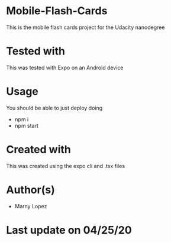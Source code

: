 # Mobile-Flash-Cards
This is the mobile flash cards project for the Udacity nanodegree

# Tested with
This was tested with Expo on an Android device

# Usage
You should be able to just deploy doing 

* npm i
* npm start

# Created with
This was created using the expo cli and .tsx files

# Author(s)
* Marny Lopez

# Last update on 04/25/20
